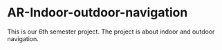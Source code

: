 # AR-Indoor-outdoor-navigation
This is our 6th semester project. The project is about indoor and outdoor navigation.
